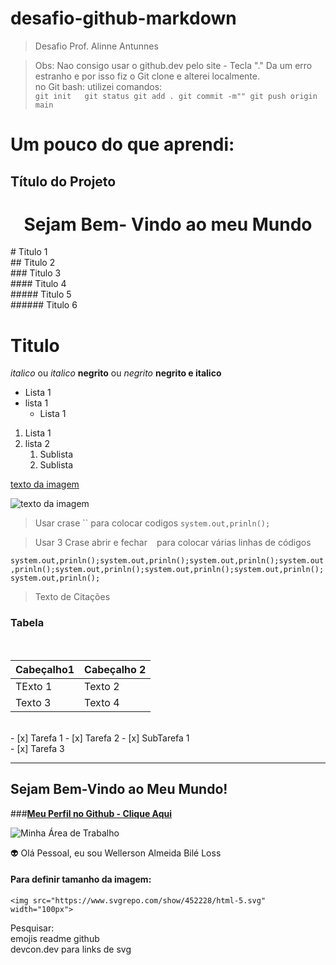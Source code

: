 # desafio-github-markdown
> Desafio Prof. Alinne Antunnes


> Obs:  Nao consigo usar o github.dev pelo site - Tecla "."
        Da um erro estranho e por isso fiz o
	Git clone e alterei localmente.<br>
 	no Git bash: utilizei comandos: <br>
     ```git init  
> 	git status
> 	git add .
> 	git commit -m""
> 	git push origin main```
   	





# **Um pouco do que aprendi:**


## Título do Projeto
<!--Cabeçalhos-->
<center><h1> Sejam Bem- Vindo ao meu Mundo </h2></center>
# Titulo 1<br>
## Titulo 2<br>
### Titulo 3<br>
#### Titulo 4<br>
##### Titulo 5<br>
###### Titulo 6<br>
<h1> Titulo </h1>

*italico* ou _italico_
**negrito** ou _negrito_
__negrito e italico__

- Lista 1
- lista 1
    - Lista 1

1. Lista 1
2. lista 2
    1. Sublista
    2. Sublista

[texto da imagem](https://img.icons8.com/?size=100&id=46565&format=png&color=000000)

![texto da imagem](https://img.icons8.com/?size=100&id=46565&format=png&color=000000)

> Usar crase `` para colocar codigos
`system.out,prinln();`

> Usar 3 Crase abrir e fechar ``` ``` para colocar várias linhas de códigos

```system.out,prinln();system.out,prinln();system.out,prinln();system.out,prinln();system.out,prinln();system.out,prinln();system.out,prinln();system.out,prinln();```


> Texto de Citações

### Tabela
<br>

|Cabeçalho1|Cabeçalho 2|
|----------|-----------|
|TExto 1   |    Texto 2|
|Texto 3   |    Texto 4|

<br>
- [x] Tarefa 1
- [x] Tarefa 2
    - [x] SubTarefa 1 <br>
- [x] Tarefa 3

________________________________________________

## Sejam Bem-Vindo ao Meu Mundo!

###__[Meu Perfil no Github - Clique Aqui](https://github.com/Wellerson-ABL)__ 


![Minha Área de Trabalho](https://apexensino.com.br/wp-content/uploads/2020/06/aprender-a-programar.png)<br>


:alien: Olá Pessoal, eu sou Wellerson Almeida Bilé Loss

#### Para definir tamanho da imagem:
`<img src="https://www.svgrepo.com/show/452228/html-5.svg" width="100px">`

Pesquisar:<br>
emojis readme github<br>
devcon.dev para links de svg

